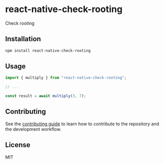# react-native-check-rooting

Check rooting

## Installation

```sh
npm install react-native-check-rooting
```

## Usage

```js
import { multiply } from "react-native-check-rooting";

// ...

const result = await multiply(3, 7);
```

## Contributing

See the [contributing guide](CONTRIBUTING.md) to learn how to contribute to the repository and the development workflow.

## License

MIT
